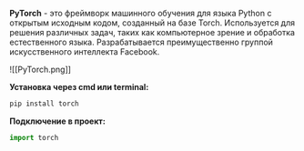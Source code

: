 **PyTorch** - это фреймворк машинного обучения для языка Python с открытым исходным кодом, созданный на базе Torch. Используется для решения различных задач, таких как компьютерное зрение и обработка естественного языка. Разрабатывается преимущественно группой искусственного интеллекта Facebook.

![[PyTorch.png]]

**Установка через cmd или terminal:**

```Python
pip install torch
```

**Подключение в проект:**

```Python
import torch
```

